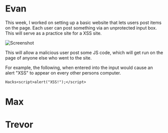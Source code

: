 # Evan
This week, I worked on setting up a basic website that lets users post items on the page. Each user can post something via an unprotected input box. This will serve as a practice site for a XSS site. 

![Screenshot](https://i.imgur.com/PkyydUj.png) 

This will allow a malicious user post some JS code, which will get run on the page of anyone else who went to the site.

For example, the following, when entered into the input would cause an alert "XSS" to appear on every other persons computer. 

``` 
Hacks<script>alert("XSS!");</script>
```

# Max 

# Trevor
